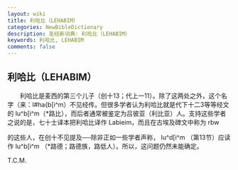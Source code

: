 ```yaml
---
layout: wiki
title: 利哈比（LEHABIM）
categories: NewBibleDictionary
description: 圣经新词典: 利哈比（LEHABIM）
keywords: 利哈比, LEHABIM
comments: false
---
```


## 利哈比（LEHABIM）

　　利哈比是麦西的第三个儿子（创十13；代上一11）。除了这两处之外，这个名字（来：l#ha{b[i^m）不见经传。但很多学者认为利哈比就是代下十二3等等经文的 lu^b[i^m（*路比），而后者通常被鉴定为吕彼亚（利比亚）人。支持这些学者之说的是，七十士译本把利哈比译作 Labieim，而且在古埃及碑文中称为 rbw

的这些人，在创十不见提及──除非正如一些学者声称， lu^d[i^m （第13节）应读作 lu^b[i^m （*路德；路德族，路低人）。所以，这问题仍然未能确定。

T.C.M.








